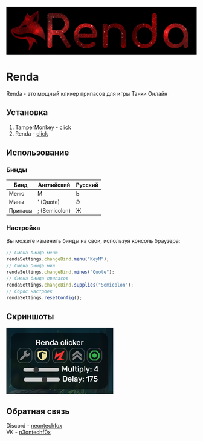 
![Лого](images/fullLogo.png)


# Renda
Renda - это мощный кликер припасов для игры Танки Онлайн  

## Установка
1. TamperMonkey - [click](https://www.tampermonkey.net)
2. Renda - [click](https://github.com/N3onTechF0X/Renda/raw/main/Renda.user.js)

## Использование

### Бинды
| **Бинд** | **Английский** | **Русский** |
|----------|--------------------------|-----------------------|
| Меню     | M                        | Ь                     |
| Мины     | '   (Quote)              | Э                     |
| Припасы  | ;   (Semicolon)          | Ж                     |   

### Настройка
Вы можете изменить бинды на свои, используя консоль браузера:
```javascript
// Смена бинда меню
rendaSettings.changeBind.menu("KeyM");
// Смена бинда мин
rendaSettings.changeBind.mines("Quote");
// Смена бинда припасов
rendaSettings.changeBind.supplies("Semicolon");
// Сброс настроек
rendaSettings.resetConfig();
```

## Скриншоты
![preview](images/preview.png)

## Обратная связь
Discord - [neontechfox](https://discordapp.com/users/1086946472576159794)  
VK - [n3ontechf0x](https://vk.com/n3ontechf0x)
